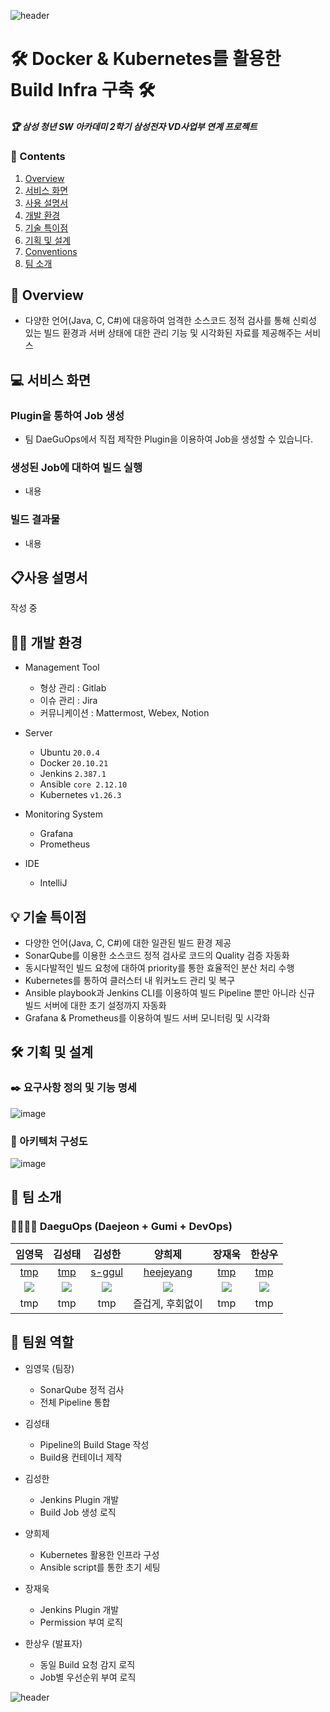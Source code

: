 ![header](https://capsule-render.vercel.app/api?type=waving&color=auto&height=300&section=header&text=DaeGuOps&fontSize=90)

# 🛠️ Docker & Kubernetes를 활용한 Build Infra 구축 🛠️

##### 🏆 삼성 청년 SW 아카데미 2학기 삼성전자 VD사업부 연계 프로젝트

### 📜 Contents

1.  [Overview](#-overview)
2.  [서비스 화면](#-서비스-화면)
3.  [사용 설명서](#-사용-설명서)
4.  [개발 환경](#-개발-환경)
5.  [기술 특이점](#-기술-특이점)
6.  [기획 및 설계](#-기획-및-설계)
7.  [Conventions](#-conventions)
8.  [팀 소개](#-팀-소개)

## 👀 Overview

- 다양한 언어(Java, C, C#)에 대응하여 엄격한 소스코드 정적 검사를 통해 신뢰성 있는 빌드 환경과 서버 상태에 대한 관리 기능 및 시각화된 자료를 제공해주는 서비스

## 💻 서비스 화면

### Plugin을 통하여 Job 생성

- 팀 DaeGuOps에서 직접 제작한 Plugin을 이용하여 Job을 생성할 수 있습니다.

### 생성된 Job에 대하여 빌드 실행

- 내용

### 빌드 결과물

- 내용

## 📋사용 설명서

작성 중

## 👨‍💻 개발 환경

- Management Tool

  - 형상 관리 : Gitlab
  - 이슈 관리 : Jira
  - 커뮤니케이션 : Mattermost, Webex, Notion

- Server

  - Ubuntu `20.0.4`
  - Docker `20.10.21`
  - Jenkins `2.387.1`
  - Ansible `core 2.12.10`
  - Kubernetes `v1.26.3`

- Monitoring System

  - Grafana
  - Prometheus

- IDE
  - IntelliJ

## 💡 기술 특이점

- 다양한 언어(Java, C, C#)에 대한 일관된 빌드 환경 제공
- SonarQube를 이용한 소스코드 정적 검사로 코드의 Quality 검증 자동화
- 동시다발적인 빌드 요청에 대하여 priority를 통한 효율적인 분산 처리 수행
- Kubernetes를 통하여 클러스터 내 워커노드 관리 및 복구
- Ansible playbook과 Jenkins CLI를 이용하여 빌드 Pipeline 뿐만 아니라 신규 빌드 서버에 대한 초기 설정까지 자동화
- Grafana & Prometheus를 이용하여 빌드 서버 모니터링 및 시각화

## 🛠️ 기획 및 설계

### ✒️ 요구사항 정의 및 기능 명세

![image](https://user-images.githubusercontent.com/89143804/229289934-10fa6994-7100-4479-8fca-59b6f1cd235b.png)

### 🎨 아키텍처 구성도

![image](https://user-images.githubusercontent.com/89143804/229290404-ded8a4aa-e05e-43b3-af08-64cfb16356e9.png)

## 🦹‍ 팀 소개

### 👨‍👩‍👦‍👦 DaeguOps (Daejeon + Gumi + DevOps)

|                       임영묵                       |                       김성태                       |                          김성한                           |                          양희제                           |                       장재욱                       |                       한상우                       |
| :------------------------------------------------: | :------------------------------------------------: | :-------------------------------------------------------: | :-------------------------------------------------------: | :------------------------------------------------: | :------------------------------------------------: |
|                      [tmp]()                       |                      [tmp]()                       |            [s-ggul](https://github.com/s-ggul)            |         [heejeyang](https://github.com/HeeJeYang)         |                      [tmp]()                       |                      [tmp]()                       |
| ![](https://avatars.githubusercontent.com/u/0?v=4) | ![](https://avatars.githubusercontent.com/u/0?v=4) | ![](https://avatars.githubusercontent.com/u/80890062?v=4) | ![](https://avatars.githubusercontent.com/u/89143804?v=4) | ![](https://avatars.githubusercontent.com/u/0?v=4) | ![](https://avatars.githubusercontent.com/u/0?v=4) |
|                        tmp                         |                        tmp                         |                            tmp                            |                     즐겁게, 후회없이                      |                        tmp                         |                        tmp                         |

## 📐 팀원 역할

- 임영묵 (팀장)

  - SonarQube 정적 검사
  - 전체 Pipeline 통합

- 김성태

  - Pipeline의 Build Stage 작성
  - Build용 컨테이너 제작

- 김성한

  - Jenkins Plugin 개발
  - Build Job 생성 로직

- 양희제

  - Kubernetes 활용한 인프라 구성
  - Ansible script를 통한 초기 세팅

- 장재욱

  - Jenkins Plugin 개발
  - Permission 부여 로직

- 한상우 (발표자)
  - 동일 Build 요청 감지 로직
  - Job별 우선순위 부여 로직

![header](https://capsule-render.vercel.app/api?type=waving&color=auto&height=300&section=footer&text=Thank you&fontSize=90)
